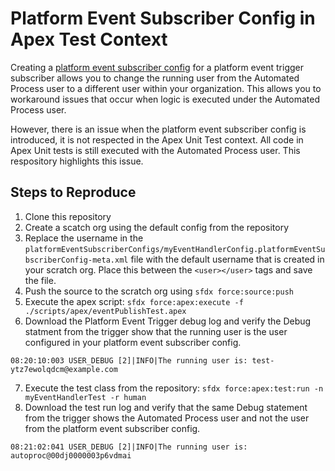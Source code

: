 # Platform Event Subscriber Config in Apex Test Context

Creating a [platform event subscriber config](https://developer.salesforce.com/docs/atlas.en-us.platform_events.meta/platform_events/platform_events_trigger_config.htm) for a platform event trigger subscriber allows you to change the running user from the Automated Process user to a different user within your organization.  This allows you to workaround issues that occur when logic is executed under the Automated Process user.

However, there is an issue when the platform event subscriber config is introduced, it is not respected in the Apex Unit Test context.  All code in Apex Unit tests is still executed with the Automated Process user.  This respository highlights this issue.

## Steps to Reproduce

1. Clone this repository
2. Create a scatch org using the default config from the repository
3. Replace the username in the `platformEventSubscriberConfigs/myEventHandlerConfig.platformEventSubscriberConfig-meta.xml` file with the default username that is created in your scratch org.  Place this between the `<user></user>` tags and save the file.
4. Push the source to the scratch org using `sfdx force:source:push`
5. Execute the apex script: `sfdx force:apex:execute -f ./scripts/apex/eventPublishTest.apex`
6. Download the Platform Event Trigger debug log and verify the Debug statment from the trigger show that the running user is the user configured in your platform event subscriber config.
```
08:20:10:003 USER_DEBUG [2]|INFO|The running user is: test-ytz7ewolqdcm@example.com
```
7. Execute the test class from the repository: `sfdx force:apex:test:run -n myEventHandlerTest -r human`
8. Download the test run log and verify that the same Debug statement from the trigger shows the Automated Process user and not the user from the platform event subscriber config.
```
08:21:02:041 USER_DEBUG [2]|INFO|The running user is: autoproc@00dj0000003p6vdmai
```

